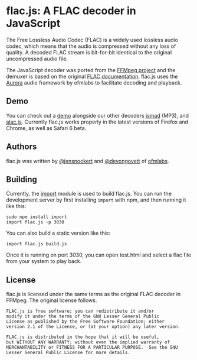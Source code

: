 flac.js: A FLAC decoder in JavaScript
=====================================

The Free Lossless Audio Codec (FLAC) is a widely used lossless audio codec, which means that the audio is compressed 
without any loss of quality.  A decoded FLAC stream is bit-for-bit identical to the original uncompressed audio file.

The JavaScript decoder was ported from the [FFMpeg project](http://ffmpeg.org/) and the demuxer is based on the original
[FLAC documentation](http://flac.sourceforge.net/format.html).  flac.js uses the 
[Aurora](https://github.com/ofmlabs/alac.js/tree/master/Aurora) audio framework by ofmlabs to facilitate decoding and playback.

## Demo

You can check out a [demo](http://labs.official.fm/codecs/flac.js/) alongside our other decoders 
[jsmad](http://github.com/ofmlabs/jsmad) (MP3), and [alac.js](http://github.com/ofmlabs/alac.js).  Currently flac.js
works properly in the latest versions of Firefox and Chrome, as well as Safari 6 beta.

## Authors

flac.js was written by [@jensnockert](http://github.com/jensnockert) and [@devongovett](http://github.com/devongovett) 
of [ofmlabs](http://ofmlabs.org/).

## Building
    
Currently, the [import](https://github.com/devongovett/import) module is used to build flac.js.  You can run
the development server by first installing `import` with npm, and then running it like this:

    sudo npm install import
    import flac.js -p 3030
    
You can also build a static version like this:

    import flac.js build.js
    
Once it is running on port 3030, you can open test.html and select a flac file from your system to play back.
    
## License

flac.js is licensed under the same terms as the original FLAC decoder in FFMpeg. The original
license follows.

    FLAC.js is free software; you can redistribute it and/or
    modify it under the terms of the GNU Lesser General Public
    License as published by the Free Software Foundation; either
    version 2.1 of the License, or (at your option) any later version.

    FLAC.js is distributed in the hope that it will be useful,
    but WITHOUT ANY WARRANTY; without even the implied warranty of
    MERCHANTABILITY or FITNESS FOR A PARTICULAR PURPOSE.  See the GNU
    Lesser General Public License for more details.